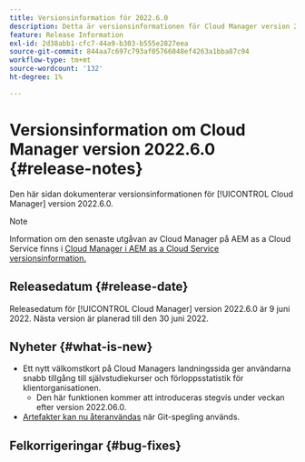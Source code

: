```yaml
---
title: Versionsinformation för 2022.6.0
description: Detta är versionsinformationen för Cloud Manager version 2022.6.0.
feature: Release Information
exl-id: 2d38abb1-cfc7-44a9-b303-b555e2827eea
source-git-commit: 844aa7c697c793af05766048ef4263a1bba87c94
workflow-type: tm+mt
source-wordcount: '132'
ht-degree: 1%

---
```



# Versionsinformation om Cloud Manager version 2022.6.0 {#release-notes}

Den här sidan dokumenterar versionsinformationen för [!UICONTROL Cloud Manager] version 2022.6.0.

>[!NOTE]
>
>Information om den senaste utgåvan av Cloud Manager på AEM as a Cloud Service finns i [Cloud Manager i AEM as a Cloud Service versionsinformation.](https://experienceleague.adobe.com/docs/experience-manager-cloud-service/content/implementing/using-cloud-manager/release-notes-cloud-manager/release-notes-cm-current.html)

## Releasedatum {#release-date}

Releasedatum för [!UICONTROL Cloud Manager] version 2022.6.0 är 9 juni 2022. Nästa version är planerad till den 30 juni 2022.

## Nyheter {#what-is-new}

* Ett nytt välkomstkort på Cloud Managers landningssida ger användarna snabb tillgång till självstudiekurser och förloppsstatistik för klientorganisationen.
   * Den här funktionen kommer att introduceras stegvis under veckan efter version 2022.06.0.
* [Artefakter kan nu återanvändas](/help/using/setting-up-project.md#build-artifact-reuse) när Git-spegling används.

## Felkorrigeringar {#bug-fixes}

